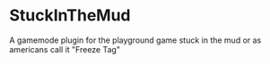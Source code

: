 StuckInTheMud
=============

A gamemode plugin for the playground game stuck in the mud
or as americans call it "Freeze Tag"
